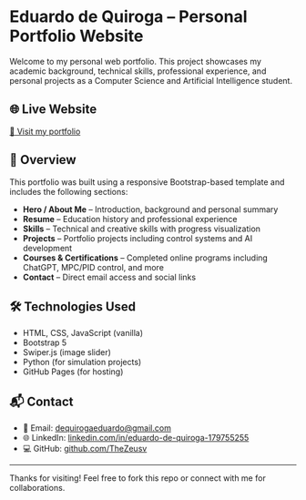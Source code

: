 # Eduardo de Quiroga – Personal Portfolio Website

Welcome to my personal web portfolio. This project showcases my academic background, technical skills, professional experience, and personal projects as a Computer Science and Artificial Intelligence student.

## 🌐 Live Website

[🔗 Visit my portfolio]([https://thezeusv.github.io/MyPortfolio/](https://thezeusv.github.io/))

## 📌 Overview

This portfolio was built using a responsive Bootstrap-based template and includes the following sections:

- **Hero / About Me** – Introduction, background and personal summary
- **Resume** – Education history and professional experience
- **Skills** – Technical and creative skills with progress visualization
- **Projects** – Portfolio projects including control systems and AI development
- **Courses & Certifications** – Completed online programs including ChatGPT, MPC/PID control, and more
- **Contact** – Direct email access and social links


## 🛠 Technologies Used

- HTML, CSS, JavaScript (vanilla)
- Bootstrap 5
- Swiper.js (image slider)
- Python (for simulation projects)
- GitHub Pages (for hosting)


## 📬 Contact

- 📧 Email: [dequirogaeduardo@gmail.com](mailto:dequirogaeduardo@gmail.com)
- 🌐 LinkedIn: [linkedin.com/in/eduardo-de-quiroga-179755255](https://www.linkedin.com/in/eduardo-de-quiroga-179755255/)
- 💻 GitHub: [github.com/TheZeusv](https://github.com/TheZeusv)

---

Thanks for visiting! Feel free to fork this repo or connect with me for collaborations.
